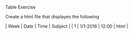 Table Exercise

Create a html file that displayes the following

| Week 	| Date | Time | Subject |
| 1		| 1/1-2016	| 12:00	| html |